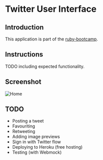 # Twitter User Interface


## Introduction

This application is part of the [ruby-bootcamp](https://github.com/joshnesbitt/ruby-bootcamp).


## Instructions

TODO including expected functionality.


## Screenshot

![Home](http://wearest.ac/1cyZV+)


## TODO

* Posting a tweet
* Favouriting
* Retweeting
* Adding image previews
* Sign in with Twitter flow
* Deploying to Heroku (free hosting)
* Testing (with Webmock)

